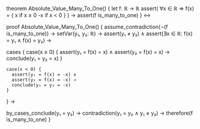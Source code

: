 theorem Absolute_Value_Many_To_One() {
  let f: ℝ → ℝ
  assert(
    ∀x ∈ ℝ ⇒ f(x) = {
      x  if x ≥ 0
      -x if x < 0
    }
  ) →
  assert(f is_many_to_one)
} ↔

proof Absolute_Value_Many_To_One() {
  assume_contradiction(¬(f is_many_to_one)) →
  setVar(y₁, y₂: ℝ) →
  assert(y₁ ≠ y₂) ∧
  assert(∃x ∈ ℝ: f(x) = y₁ ∧ f(x) = y₂) →
  
  cases {
    case(x ≥ 0) {
      assert(y₁ = f(x) = x) ∧
      assert(y₂ = f(x) = x) →
      conclude(y₁ = y₂ = x)
    }
    
    case(x < 0) {
      assert(y₁ = f(x) = -x) ∧
      assert(y₂ = f(x) = -x) →
      conclude(y₁ = y₂ = -x)
    }
  } →
  
  by_cases_conclude(y₁ = y₂) →
  contradiction(y₁ = y₂ ∧ y₁ ≠ y₂) →
  therefore(f is_many_to_one)
}